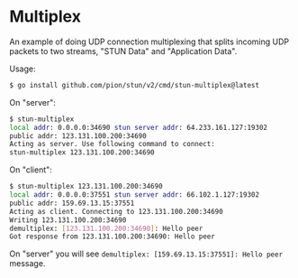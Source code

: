 # Multiplex

An example of doing UDP connection multiplexing
that splits incoming UDP packets to two streams, "STUN Data" and "Application Data".

Usage:
```sh
$ go install github.com/pion/stun/v2/cmd/stun-multiplex@latest
```

On "server":
```sh
$ stun-multiplex
local addr: 0.0.0.0:34690 stun server addr: 64.233.161.127:19302
public addr: 123.131.100.200:34690
Acting as server. Use following command to connect:
stun-multiplex 123.131.100.200:34690
```

On "client":
```sh
$ stun-multiplex 123.131.100.200:34690
local addr: 0.0.0.0:37551 stun server addr: 66.102.1.127:19302
public addr: 159.69.13.15:37551
Acting as client. Connecting to 123.131.100.200:34690
Writing 123.131.100.200:34690
demultiplex: [123.131.100.200:34690]: Hello peer
Got response from 123.131.100.200:34690: Hello peer
```

On "server" you will see `demultiplex: [159.69.13.15:37551]: Hello peer` message.
